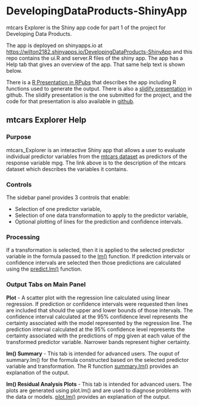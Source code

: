 # DevelopingDataProducts-ShinyApp
mtcars Explorer is the Shiny app code for part 1 of the project for Developing Data Products.

The app is deployed on shinyapps.io at https://wilton2182.shinyapps.io/DevelopingDataProducts-ShinyApp and this repo contains the ui.R and server.R files of the shiny app. The app has a Help tab that gives an overview of the app.  That same help text is shown below.

There is a [R Presentation in RPubs](https://rpubs.com/dpwilt57/111396) that describes the app including R functions used to generate the output.  There is also a [slidify presentation](https://wilton2182.github.io/mtcars-Explorer-slidify/index.html#1) in github.  The slidify presentation is the one submitted for the project, and the code for that presentation is also available in [github](https://github.com/wilton2182/mtcars-Explorer-slidify/tree/gh-pages).

## mtcars Explorer Help

### Purpose  

mtcars_Explorer is an interactive Shiny app that allows a user to evaluate individual predictor variables from the [mtcars dataset](https://stat.ethz.ch/R-manual/R-devel/library/datasets/html/mtcars.html) as predictors of the response variable mpg. The link above is to the description of the mtcars dataset which describes the variables it contains.  

### Controls  

The sidebar panel provides 3 controls that enable:  

* Selection of one predictor variable,  
* Selection of one data transformation to apply to the predictor variable,  
* Optional plotting of lines for the prediction and confidence intervals.  
 
### Processing  

If a transformation is selected, then it is applied to the selected predictor variable in the formula passed to the [lm()](https://stat.ethz.ch/R-manual/R-patched/library/stats/html/lm.html) function. If prediction intervals or confidence intervals are selected then those predictions are calculated using the [predict.lm()](https://stat.ethz.ch/R-manual/R-patched/library/stats/html/predict.lm.html) function.  

### Output Tabs on Main Panel  

**Plot** - A scatter plot with the regression line calculated using linear regression. If prediction or confidence intervals were requested then lines are included that should the upper and lower bounds of those intervals. The confidence interval calculated at the 95% confidence level represents the certainty associated with the model represented by the regression line. The prediction interval calculated at the 95% confidence level represents the certainty associated with the predictions of mpg given at each value of the transformed predictor variable. Narrower bands represent higher certainty.  

**lm() Summary** - This tab is intended for advanced users. The ouput of summary.lm() for the formula constructed based on the selected predictor variable and transformation. The R function [summary.lm()](https://stat.ethz.ch/R-manual/R-patched/library/stats/html/summary.lm.html) provides an explanation of the output.  

**lm() Residual Analysis Plots** - This tab is intended for advanced users. The plots are generated using plot.lm() and are used to diagnose problems with the data or models. [plot.lm()](https://stat.ethz.ch/R-manual/R-patched/library/stats/html/plot.lm.html) provides an explanation of the output.  

